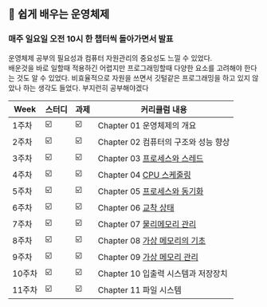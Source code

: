 ##  🍎 쉽게 배우는 운영체제
### 매주 일요일 오전 10시 한 챕터씩 돌아가면서 발표

운영체제 공부의 필요성과 컴퓨터 자원관리의 중요성도 느낄 수 있었다.  
배운것을 바로 일할때 적용하긴 어렵지만  프로그래밍할때 다양한 요소를 고려해야 한다는 것도 알 수 있었다. 비효율적으로 자원을 쓰면서 깃털같은 프로그래밍을 하고 있지 않았나 하는 생각도 들었다. 부지런히 공부해야겠다 

| Week | 스터디 | 과제 |커리큘럼 내용 |
| ------ | -- | -- |----------- |
| 1주차 | ☑️ | ☑️ | Chapter 01 운영체제의 개요 |
| 2주차 | ☑️ | ☑️ | Chapter 02 컴퓨터의 구조와 성능 향상 |
| 3주차 | ☑️ | ☑️ | Chapter 03 [프로세스와 스레드](./프로세스와%20스레드) |
| 4주차 | ☑️ | ☑️ | Chapter 04 [CPU 스케줄링](./CPU%20스케줄링) |
| 5주차 | ☑️ | ☑️ | Chapter 05 [프로세스와 동기화](./프로세스와%20동기화) |
| 6주차 | ☑️ | ☑️ | Chapter 06 [교착 상태](./교착%20상태) |
| 7주차 | ☑️ | ☑️ | Chapter 07 [물리메모리 관리](./물리메모리%20관리) |
| 8주차 | ☑️ | ☑️ | Chapter 08 [가상 메모리의 기초](./가상%20메모리의%20기초) |
| 9주차 | ☑️ | ☑️ | Chapter 09 [가상 메모리 관리](./가상%20메모리%20관리) |
| 10주차 | ☑️ | ☑️ | Chapter 10 입출력 시스템과 저장장치 |
| 11주차 |☑️ | ☑️ | Chapter 11 파일 시스템 |
